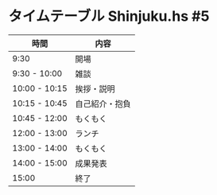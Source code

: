 タイムテーブル Shinjuku.hs #5
=============================

時間		| 内容
----------------|------
 9:30		| 開場
 9:30 - 10:00	| 雑談
10:00 - 10:15   | 挨拶・説明
10:15 - 10:45	| 自己紹介・抱負
10:45 - 12:00	| もくもく
12:00 - 13:00	| ランチ
13:00 - 14:00   | もくもく
14:00 - 15:00	| 成果発表
15:00		| 終了

